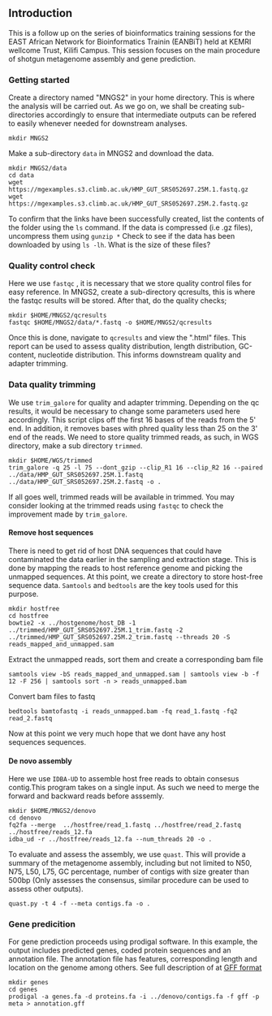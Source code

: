 ## **Introduction**
This is a follow up on the series of bioinformatics training sessions for the EAST African Network for Bioinformatics Trainin (EANBiT) held at KEMRI wellcome Trust, Kilifi Campus. This session focuses on the main procedure of  shotgun metagenome assembly and gene prediction.

### **Getting started**
Create a directory named "MNGS2" in your home directory. This is where the analysis will be carried out. As we go on, we shall be creating sub-directories accordingly to ensure that intermediate outputs can be refered to easily whenever needed for downstream analyses. 
```{r,eval=FALSE,error=FALSE,warning=FALSE,message=FALSE,echo=TRUE}
mkdir MNGS2
```
Make a sub-directory `data` in MNGS2 and download the data. 
```{r,eval=FALSE,error=FALSE,warning=FALSE,message=FALSE,echo=TRUE}
mkdir MNGS2/data
cd data
wget https://mgexamples.s3.climb.ac.uk/HMP_GUT_SRS052697.25M.1.fastq.gz
wget https://mgexamples.s3.climb.ac.uk/HMP_GUT_SRS052697.25M.2.fastq.gz
```
To confirm that the links have been successfully created, list the contents of the folder using the `ls` command. If the data is compressed (i.e .gz files), uncompress them using `gunzip *` Check to see if the data has been downloaded by using `ls -lh`. What is the size of these files?

### **Quality control check**
Here we use `fastqc` , it is necessary that we store quality control files for easy reference. In MNGS2, create a sub-directory qcresults, this is where the fastqc results will be stored.
After that, do the quality checks;
```{r,eval=FALSE,error=FALSE,warning=FALSE,message=FALSE,echo=TRUE}
mkdir $HOME/MNGS2/qcresults
fastqc $HOME/MNGS2/data/*.fastq -o $HOME/MNGS2/qcresults
```
Once this is done, navigate to `qcresults` and view the ".html" files. This report can be used to assess quality distribution, length distribution, GC-content, nucleotide distribution. This informs downstream quality and adapter trimming.

### **Data quality trimming**
We use `trim_galore` for quality and adapter trimming. Depending on the qc results, it would be necessary to change some parameters used here accordingly. This script clips off the first 16 bases of the reads from the 5' end. In addition, it removes bases with phred quality less than 25 on the 3' end of the reads. We need to store quality trimmed reads, as such, in WGS directory, make a sub directory `trimmed`.
```{r,eval=FALSE,error=FALSE,warning=FALSE,message=FALSE,echo=TRUE}
mkdir $HOME/WGS/trimmed
trim_galore -q 25 -l 75 --dont_gzip --clip_R1 16 --clip_R2 16 --paired ../data/HMP_GUT_SRS052697.25M.1.fastq ../data/HMP_GUT_SRS052697.25M.2.fastq -o .
```

If all goes well, trimmed reads will be available in trimmed. You may consider looking at the trimmed reads using `fastqc` to check the improvement made by `trim_galore`.

#### **Remove host sequences**
There is need to get rid of host DNA sequences that could have contaminated the data earlier in the sampling and extraction stage. This is done by mapping the reads to host reference genome and picking the unmapped sequences. At this point, we create a directory to store host-free sequence data. `Samtools` and `bedtools` are the key tools used for this purpose.

```{r,eval=FALSE,error=FALSE,warning=FALSE,message=FALSE,echo=TRUE}
mkdir hostfree
cd hostfree
bowtie2 -x ../hostgenome/host_DB -1 ../trimmed/HMP_GUT_SRS052697.25M.1_trim.fastq -2 ../trimmed/HMP_GUT_SRS052697.25M.2_trim.fastq --threads 20 -S reads_mapped_and_unmapped.sam
```

Extract the unmapped reads, sort them and create a corresponding bam file
```{r,eval=FALSE,error=FALSE,warning=FALSE,message=FALSE,echo=TRUE}
samtools view -bS reads_mapped_and_unmapped.sam | samtools view -b -f 12 -F 256 | samtools sort -n > reads_unmapped.bam
```
Convert bam files to fastq
```{r,eval=FALSE,error=FALSE,warning=FALSE,message=FALSE,echo=TRUE}
bedtools bamtofastq -i reads_unmapped.bam -fq read_1.fastq -fq2 read_2.fastq
```
Now at this point we very much hope that we dont have any host sequences sequences.

####  **De novo assembly**
Here we use `IDBA-UD` to assemble host free reads to obtain consesus contig.This program takes on a single input. As such we need to merge the forward and backward reads before asssemly.

```{r,eval=FALSE,error=FALSE,warning=FALSE,message=FALSE,echo=TRUE}
mkdir $HOME/MNGS2/denovo
cd denovo
fq2fa --merge  ../hostfree/read_1.fastq ../hostfree/read_2.fastq  ../hostfree/reads_12.fa
idba_ud -r ../hostfree/reads_12.fa --num_threads 20 -o .
```

To evaluate and assess the assembly, we use `quast`. This will provide a summary of the metagenome assembly, including but not limited to N50, N75, L50, L75, GC percentage, number of contigs with size greater than 500bp (Only assesses the consensus, similar procedure can be used to assess other outputs).
```{r,eval=FALSE,error=FALSE,warning=FALSE,message=FALSE,echo=TRUE}
quast.py -t 4 -f --meta contigs.fa -o .
```

### **Gene predicition**
For gene prediction proceeds using prodigal software. In this example, the output includes predicted genes, coded protein sequences and an annotation file. The annotation file has features, corresponding length and location on the genome among others. See full description of  at [GFF format](http://genome.ucsc.edu/FAQ/FAQformat.html#format3)

```{r,eval=FALSE,error=FALSE,warning=FALSE,message=FALSE,echo=TRUE}
mkdir genes
cd genes
prodigal -a genes.fa -d proteins.fa -i ../denovo/contigs.fa -f gff -p meta > annotation.gff
```
